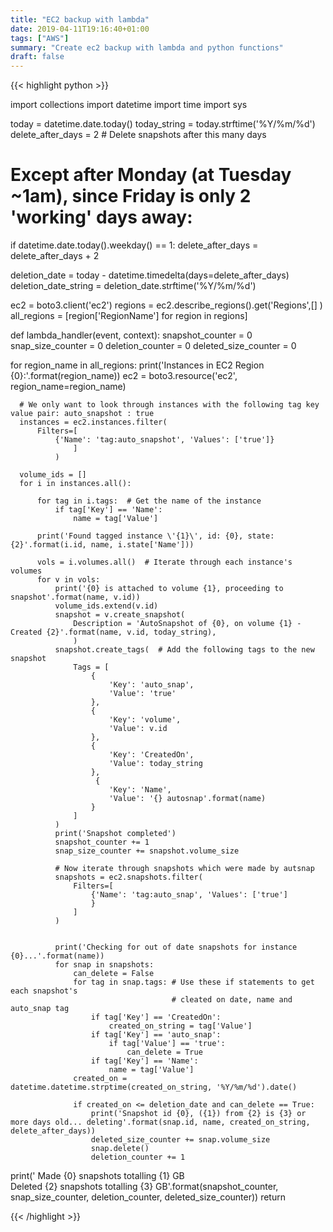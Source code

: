 ```yaml
---
title: "EC2 backup with lambda"
date: 2019-04-11T19:16:40+01:00
tags: ["AWS"]
summary: "Create ec2 backup with lambda and python functions"
draft: false
---
```


{{< highlight python >}}

import collections
import datetime
import time
import sys


today = datetime.date.today()
today_string = today.strftime('%Y/%m/%d')
delete_after_days = 2  # Delete snapshots after this many days

# Except after Monday (at Tuesday ~1am), since Friday is only 2 'working' days away:
if datetime.date.today().weekday() == 1:
    delete_after_days = delete_after_days + 2

deletion_date = today - datetime.timedelta(days=delete_after_days)
deletion_date_string = deletion_date.strftime('%Y/%m/%d')


ec2 = boto3.client('ec2')
regions = ec2.describe_regions().get('Regions',[] )
all_regions = [region['RegionName'] for region in regions]

def lambda_handler(event, context):
    snapshot_counter = 0
    snap_size_counter = 0
    deletion_counter = 0
    deleted_size_counter = 0

  for region_name in all_regions:
      print('Instances in EC2 Region {0}:'.format(region_name))
      ec2 = boto3.resource('ec2', region_name=region_name)

      # We only want to look through instances with the following tag key value pair: auto_snapshot : true
      instances = ec2.instances.filter(
          Filters=[
              {'Name': 'tag:auto_snapshot', 'Values': ['true']}
                  ]
              )

      volume_ids = []
      for i in instances.all():

          for tag in i.tags:  # Get the name of the instance
              if tag['Key'] == 'Name':
                  name = tag['Value']

          print('Found tagged instance \'{1}\', id: {0}, state: {2}'.format(i.id, name, i.state['Name']))

          vols = i.volumes.all()  # Iterate through each instance's volumes
          for v in vols:
              print('{0} is attached to volume {1}, proceeding to snapshot'.format(name, v.id))
              volume_ids.extend(v.id)
              snapshot = v.create_snapshot(
                  Description = 'AutoSnapshot of {0}, on volume {1} - Created {2}'.format(name, v.id, today_string),
                  )
              snapshot.create_tags(  # Add the following tags to the new snapshot
                  Tags = [
                      {
                          'Key': 'auto_snap',
                          'Value': 'true'
                      },
                      {
                          'Key': 'volume',
                          'Value': v.id
                      },
                      {
                          'Key': 'CreatedOn',
                          'Value': today_string
                      },
                       {
                          'Key': 'Name',
                          'Value': '{} autosnap'.format(name)
                      }
                  ]
              )
              print('Snapshot completed')
              snapshot_counter += 1
              snap_size_counter += snapshot.volume_size

              # Now iterate through snapshots which were made by autsnap
              snapshots = ec2.snapshots.filter(
                  Filters=[
                      {'Name': 'tag:auto_snap', 'Values': ['true']
                      }
                  ]
              )


              print('Checking for out of date snapshots for instance {0}...'.format(name))
              for snap in snapshots:
                  can_delete = False
                  for tag in snap.tags: # Use these if statements to get each snapshot's
                                        # cleated on date, name and auto_snap tag
                      if tag['Key'] == 'CreatedOn':
                          created_on_string = tag['Value']
                      if tag['Key'] == 'auto_snap':
                          if tag['Value'] == 'true':
                              can_delete = True
                      if tag['Key'] == 'Name':
                          name = tag['Value']
                  created_on = datetime.datetime.strptime(created_on_string, '%Y/%m/%d').date()

                  if created_on <= deletion_date and can_delete == True:
                      print('Snapshot id {0}, ({1}) from {2} is {3} or more days old... deleting'.format(snap.id, name, created_on_string, delete_after_days))
                      deleted_size_counter += snap.volume_size
                      snap.delete()
                      deletion_counter += 1

  print('   Made {0} snapshots totalling {1} GB\
        Deleted {2} snapshots totalling {3} GB'.format(snapshot_counter, snap_size_counter, deletion_counter, deleted_size_counter))
  return


{{< /highlight >}}
